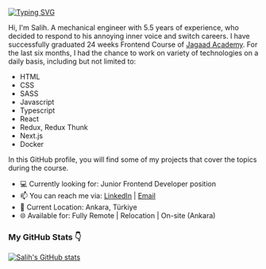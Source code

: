 [![Typing SVG](https://readme-typing-svg.demolab.com?font=Fira+Code&weight=500&size=25&duration=4000&pause=3000&color=255FA9&width=435&height=40&lines=Salih+-+Frontend+Developer+%F0%9F%91%8B)](https://git.io/typing-svg)

Hi, I'm Salih. A mechanical engineer with 5.5 years of experience, who decided to respond to his annoying inner voice and switch careers. I have successfully graduated 24 weeks Frontend Course of [Jagaad Academy](https://academy.jagaad.com/). For the last six months, I had the chance to work on variety of technologies on a daily basis, including but not limited to:
* HTML
* CSS
* SASS
* Javascript
* Typescript
* React
* Redux, Redux Thunk
* Next.js
* Docker

In this GitHub profile, you will find some of my projects that cover the topics during the course.
* 💻 Currently looking for: Junior Frontend Developer position
* 📫 You can reach me via: [LinkedIn](https://www.linkedin.com/in/zorersalih/) | [Email](mailto:zorer.salih@gmail.com)
* 📍 Current Location: Ankara, Türkiye
* 🌐 Available for: Fully Remote | Relocation | On-site (Ankara)

### My GitHub Stats 👇

[![Salih's GitHub stats](https://github-readme-stats.vercel.app/api?username=zorro-ftw&count_private=true&show_icons=true&theme=dark)](https://github.com/anuraghazra/github-readme-stats)
